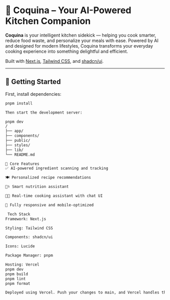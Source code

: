 # 🍳 Coquina – Your AI-Powered Kitchen Companion

**Coquina** is your intelligent kitchen sidekick — helping you cook smarter, reduce food waste, and personalize your meals with ease. Powered by AI and designed for modern lifestyles, Coquina transforms your everyday cooking experience into something delightful and efficient.

Built with [Next.js](https://nextjs.org), [Tailwind CSS](https://tailwindcss.com), and [shadcn/ui](https://ui.shadcn.com).

---

## 🚀 Getting Started

First, install dependencies:

```bash
pnpm install

Then start the development server:

pnpm dev
/
├── app/                
├── components/        
├── public/              
├── styles/             
├── lib/                
└── README.md

🧠 Core Features
✅ AI-powered ingredient scanning and tracking

🍽️ Personalized recipe recommendations

🧑‍⚕️ Smart nutrition assistant

🧑‍🍳 Real-time cooking assistant with chat UI

📱 Fully responsive and mobile-optimized

 Tech Stack
Framework: Next.js

Styling: Tailwind CSS

Components: shadcn/ui

Icons: Lucide

Package Manager: pnpm

Hosting: Vercel
pnpm dev      
pnpm build     
pnpm lint      
pnpm format  

Deployed using Vercel. Push your changes to main, and Vercel handles the rest.